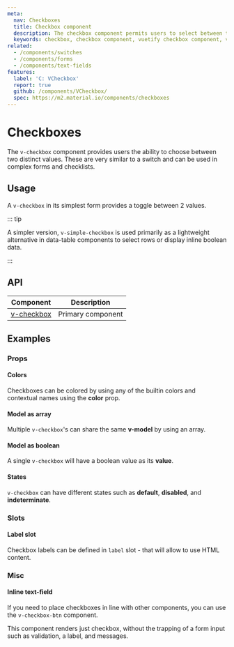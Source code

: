 ```yaml
---
meta:
  nav: Checkboxes
  title: Checkbox component
  description: The checkbox component permits users to select between two values.
  keywords: checkbox, checkbox component, vuetify checkbox component, vue checkbox component
related:
  - /components/switches
  - /components/forms
  - /components/text-fields
features:
  label: 'C: VCheckbox'
  report: true
  github: /components/VCheckbox/
  spec: https://m2.material.io/components/checkboxes
---
```


# Checkboxes

The `v-checkbox` component provides users the ability to choose between two distinct values. These are very similar to a switch and can be used in complex forms and checklists.

<PageFeatures />

## Usage

A `v-checkbox` in its simplest form provides a toggle between 2 values.

<ExamplesUsage name="v-checkbox" />

<PromotedEntry />

::: tip

A simpler version, `v-simple-checkbox` is used primarily as a lightweight alternative in data-table components to select rows or display inline boolean data.

:::

## API

| Component | Description |
| - | - |
| [v-checkbox](/api/v-checkbox/) | Primary component |

<ApiInline hide-links />

## Examples

### Props

#### Colors

Checkboxes can be colored by using any of the builtin colors and contextual names using the **color** prop.

<ExamplesExample file="v-checkbox/prop-colors" />

#### Model as array

Multiple `v-checkbox`'s can share the same **v-model** by using an array.

<ExamplesExample file="v-checkbox/prop-model-as-array" />

#### Model as boolean

A single `v-checkbox` will have a boolean value as its **value**.

<ExamplesExample file="v-checkbox/prop-model-as-boolean" />

#### States

`v-checkbox` can have different states such as **default**, **disabled**, and **indeterminate**.

<ExamplesExample file="v-checkbox/prop-states" />

### Slots

#### Label slot

Checkbox labels can be defined in `label` slot - that will allow to use HTML content.

<ExamplesExample file="v-checkbox/slot-label" />

### Misc

#### Inline text-field

If you need to place checkboxes in line with other components, you can use the `v-checkbox-btn` component.

This component renders just checkbox, without the trapping of a form input such as validation, a label, and messages.

<ExamplesExample file="v-checkbox/misc-inline-textfield" />
